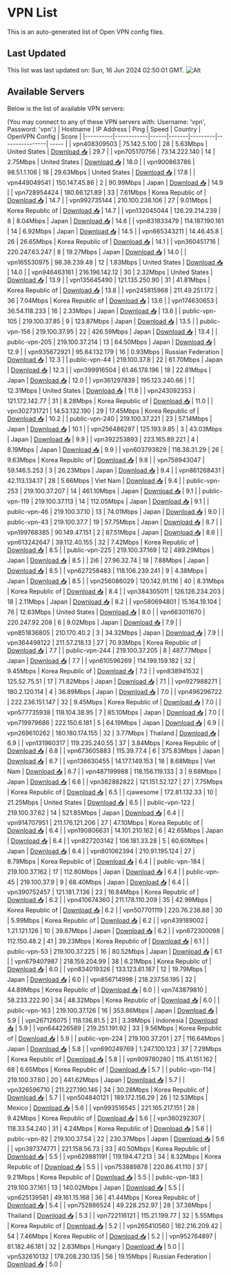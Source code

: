 # VPN List

This is an auto-generated list of Open VPN config files.

## Last Updated

This list was last updated on: Sun, 16 Jun 2024 02:50:01 GMT.
![Alt](https://repobeats.axiom.co/api/embed/186b98318ef1479477931607c1ad7d823f12451f.svg "Repobeats analytics image")

## Available Servers

Below is the list of available VPN servers:

(You may connect to any of these VPN servers with: Username: 'vpn', Password: 'vpn'.)
| Hostname | IP Address | Ping | Speed | Country | OpenVPN Config | Score |
|----------|------------|------|-------|---------|----------------| ----- |
| vpn408309503 | 75.142.5.100 | 28 | 5.63Mbps | United States | [Download 📥](./configs/server_0_US.ovpn) | 29.7 |
| vpn705170756 | 73.14.222.140 | 14 | 2.75Mbps | United States | [Download 📥](./configs/server_1_US.ovpn) | 18.0 |
| vpn900863786 | 98.51.1.106 | 18 | 29.63Mbps | United States | [Download 📥](./configs/server_2_US.ovpn) | 17.8 |
| vpn449049541 | 150.147.45.86 | 2 | 90.99Mbps | Japan | [Download 📥](./configs/server_3_JP.ovpn) | 14.9 |
| vpn728954424 | 180.66.121.89 | 33 | 7.61Mbps | Korea Republic of | [Download 📥](./configs/server_4_KR.ovpn) | 14.7 |
| vpn992735144 | 210.100.238.106 | 27 | 9.01Mbps | Korea Republic of | [Download 📥](./configs/server_5_KR.ovpn) | 14.7 |
| vpn132045044 | 126.29.214.239 | 8 | 8.04Mbps | Japan | [Download 📥](./configs/server_6_JP.ovpn) | 14.6 |
| vpn831833479 | 114.187.190.161 | 14 | 6.92Mbps | Japan | [Download 📥](./configs/server_7_JP.ovpn) | 14.5 |
| vpn665343211 | 14.46.45.8 | 26 | 26.65Mbps | Korea Republic of | [Download 📥](./configs/server_8_KR.ovpn) | 14.1 |
| vpn360451716 | 220.247.63.247 | 8 | 19.27Mbps | Japan | [Download 📥](./configs/server_9_JP.ovpn) | 14.0 |
| vpn165530975 | 98.38.239.48 | 12 | 1.83Mbps | United States | [Download 📥](./configs/server_10_US.ovpn) | 14.0 |
| vpn946463161 | 216.196.142.12 | 30 | 2.32Mbps | United States | [Download 📥](./configs/server_11_US.ovpn) | 13.9 |
| vpn135645490 | 121.135.250.90 | 31 | 41.81Mbps | Korea Republic of | [Download 📥](./configs/server_12_KR.ovpn) | 13.8 |
| vpn245815968 | 211.49.251.172 | 36 | 7.04Mbps | Korea Republic of | [Download 📥](./configs/server_13_KR.ovpn) | 13.6 |
| vpn174630653 | 36.54.118.233 | 16 | 2.33Mbps | Japan | [Download 📥](./configs/server_14_JP.ovpn) | 13.6 |
| public-vpn-105 | 219.100.37.85 | 9 | 123.87Mbps | Japan | [Download 📥](./configs/server_15_JP.ovpn) | 13.5 |
| public-vpn-156 | 219.100.37.95 | 22 | 426.59Mbps | Japan | [Download 📥](./configs/server_16_JP.ovpn) | 13.4 |
| public-vpn-205 | 219.100.37.214 | 13 | 64.50Mbps | Japan | [Download 📥](./configs/server_17_JP.ovpn) | 12.9 |
| vpn935672921 | 95.84.132.179 | 16 | 0.93Mbps | Russian Federation | [Download 📥](./configs/server_18_RU.ovpn) | 12.3 |
| public-vpn-44 | 219.100.37.8 | 22 | 61.70Mbps | Japan | [Download 📥](./configs/server_19_JP.ovpn) | 12.3 |
| vpn399916504 | 61.46.178.196 | 18 | 22.81Mbps | Japan | [Download 📥](./configs/server_20_JP.ovpn) | 12.0 |
| vpn361297839 | 195.123.240.66 | 1 | 12.31Mbps | United States | [Download 📥](./configs/server_21_US.ovpn) | 11.8 |
| vpn243092353 | 121.172.142.77 | 31 | 8.28Mbps | Korea Republic of | [Download 📥](./configs/server_22_KR.ovpn) | 11.0 |
| vpn302731721 | 14.53.132.190 | 29 | 17.45Mbps | Korea Republic of | [Download 📥](./configs/server_23_KR.ovpn) | 10.2 |
| public-vpn-240 | 219.100.37.221 | 23 | 57.14Mbps | Japan | [Download 📥](./configs/server_24_JP.ovpn) | 10.1 |
| vpn256486297 | 125.193.9.85 | 3 | 43.03Mbps | Japan | [Download 📥](./configs/server_25_JP.ovpn) | 9.9 |
| vpn392253893 | 223.165.89.221 | 4 | 8.19Mbps | Japan | [Download 📥](./configs/server_26_JP.ovpn) | 9.9 |
| vpn603793829 | 118.38.31.29 | 26 | 9.63Mbps | Korea Republic of | [Download 📥](./configs/server_27_KR.ovpn) | 9.8 |
| vpn758943047 | 59.146.5.253 | 3 | 26.23Mbps | Japan | [Download 📥](./configs/server_28_JP.ovpn) | 9.4 |
| vpn861268431 | 42.113.134.17 | 28 | 5.66Mbps | Viet Nam | [Download 📥](./configs/server_29_VN.ovpn) | 9.4 |
| public-vpn-253 | 219.100.37.207 | 14 | 461.10Mbps | Japan | [Download 📥](./configs/server_30_JP.ovpn) | 9.1 |
| public-vpn-119 | 219.100.37.113 | 14 | 112.05Mbps | Japan | [Download 📥](./configs/server_31_JP.ovpn) | 9.1 |
| public-vpn-46 | 219.100.37.10 | 13 | 74.01Mbps | Japan | [Download 📥](./configs/server_32_JP.ovpn) | 9.0 |
| public-vpn-43 | 219.100.37.7 | 19 | 57.75Mbps | Japan | [Download 📥](./configs/server_33_JP.ovpn) | 8.7 |
| vpn199768385 | 90.149.47.151 | 2 | 87.51Mbps | Japan | [Download 📥](./configs/server_34_JP.ovpn) | 8.6 |
| vpn613242647 | 39.112.40.155 | 32 | 7.42Mbps | Korea Republic of | [Download 📥](./configs/server_35_KR.ovpn) | 8.5 |
| public-vpn-225 | 219.100.37.169 | 12 | 489.29Mbps | Japan | [Download 📥](./configs/server_36_JP.ovpn) | 8.5 |
| 2i6 | 27.96.32.74 | 18 | 7.88Mbps | Japan | [Download 📥](./configs/server_37_JP.ovpn) | 8.5 |
| vpn627258483 | 118.106.239.241 | 9 | 4.38Mbps | Japan | [Download 📥](./configs/server_38_JP.ovpn) | 8.5 |
| vpn256086029 | 120.142.91.116 | 40 | 8.31Mbps | Korea Republic of | [Download 📥](./configs/server_39_KR.ovpn) | 8.4 |
| vpn384305011 | 126.126.234.203 | 18 | 2.11Mbps | Japan | [Download 📥](./configs/server_40_JP.ovpn) | 8.2 |
| vpn580694801 | 15.164.19.104 | 76 | 12.63Mbps | United States | [Download 📥](./configs/server_41_US.ovpn) | 8.0 |
| vpn663011670 | 220.247.92.208 | 6 | 9.02Mbps | Japan | [Download 📥](./configs/server_42_JP.ovpn) | 7.9 |
| vpn851836805 | 210.170.40.2 | 3 | 34.32Mbps | Japan | [Download 📥](./configs/server_43_JP.ovpn) | 7.9 |
| vpn364498122 | 211.57.218.13 | 27 | 70.93Mbps | Korea Republic of | [Download 📥](./configs/server_44_KR.ovpn) | 7.7 |
| public-vpn-244 | 219.100.37.205 | 8 | 487.77Mbps | Japan | [Download 📥](./configs/server_45_JP.ovpn) | 7.7 |
| vpn610596269 | 114.199.159.182 | 32 | 9.45Mbps | Korea Republic of | [Download 📥](./configs/server_46_KR.ovpn) | 7.2 |
| vpn838941532 | 125.52.75.51 | 17 | 71.82Mbps | Japan | [Download 📥](./configs/server_47_JP.ovpn) | 7.1 |
| vpn927988271 | 180.2.120.114 | 4 | 36.89Mbps | Japan | [Download 📥](./configs/server_48_JP.ovpn) | 7.0 |
| vpn496296722 | 222.236.151.147 | 32 | 9.45Mbps | Korea Republic of | [Download 📥](./configs/server_49_KR.ovpn) | 7.0 |
| vpn577735938 | 118.104.38.95 | 7 | 85.10Mbps | Japan | [Download 📥](./configs/server_50_JP.ovpn) | 7.0 |
| vpn719979686 | 222.150.6.181 | 5 | 64.19Mbps | Japan | [Download 📥](./configs/server_51_JP.ovpn) | 6.9 |
| vpn269610262 | 180.180.174.155 | 32 | 3.77Mbps | Thailand | [Download 📥](./configs/server_52_TH.ovpn) | 6.9 |
| vpn131960317 | 119.235.240.55 | 37 | 3.84Mbps | Korea Republic of | [Download 📥](./configs/server_53_KR.ovpn) | 6.8 |
| vpn673605883 | 115.39.77.4 | 6 | 375.83Mbps | Japan | [Download 📥](./configs/server_54_JP.ovpn) | 6.7 |
| vpn136630455 | 14.177.149.153 | 18 | 8.68Mbps | Viet Nam | [Download 📥](./configs/server_55_VN.ovpn) | 6.7 |
| vpn487199988 | 118.156.119.133 | 3 | 9.68Mbps | Japan | [Download 📥](./configs/server_56_JP.ovpn) | 6.6 |
| vpn362882822 | 121.151.52.127 | 27 | 7.75Mbps | Korea Republic of | [Download 📥](./configs/server_57_KR.ovpn) | 6.5 |
| cjawesome | 172.81.132.33 | 10 | 21.25Mbps | United States | [Download 📥](./configs/server_58_US.ovpn) | 6.5 |
| public-vpn-122 | 219.100.37.62 | 14 | 521.85Mbps | Japan | [Download 📥](./configs/server_59_JP.ovpn) | 6.4 |
| vpn914707951 | 211.176.121.206 | 27 | 47.10Mbps | Korea Republic of | [Download 📥](./configs/server_60_KR.ovpn) | 6.4 |
| vpn190806631 | 14.101.210.162 | 6 | 42.65Mbps | Japan | [Download 📥](./configs/server_61_JP.ovpn) | 6.4 |
| vpn827203142 | 106.181.33.28 | 5 | 60.60Mbps | Japan | [Download 📥](./configs/server_62_JP.ovpn) | 6.4 |
| vpn801062394 | 210.91.195.124 | 27 | 8.79Mbps | Korea Republic of | [Download 📥](./configs/server_63_KR.ovpn) | 6.4 |
| public-vpn-184 | 219.100.37.162 | 17 | 112.80Mbps | Japan | [Download 📥](./configs/server_64_JP.ovpn) | 6.4 |
| public-vpn-45 | 219.100.37.9 | 9 | 68.40Mbps | Japan | [Download 📥](./configs/server_65_JP.ovpn) | 6.4 |
| vpn390752457 | 121.181.7.136 | 23 | 16.84Mbps | Korea Republic of | [Download 📥](./configs/server_66_KR.ovpn) | 6.2 |
| vpn410674360 | 211.178.110.209 | 35 | 42.99Mbps | Korea Republic of | [Download 📥](./configs/server_67_KR.ovpn) | 6.2 |
| vpn507701119 | 220.76.238.88 | 30 | 5.99Mbps | Korea Republic of | [Download 📥](./configs/server_68_KR.ovpn) | 6.2 |
| vpn439189002 | 1.21.121.126 | 10 | 39.87Mbps | Japan | [Download 📥](./configs/server_69_JP.ovpn) | 6.2 |
| vpn672300098 | 112.150.48.2 | 41 | 39.23Mbps | Korea Republic of | [Download 📥](./configs/server_70_KR.ovpn) | 6.1 |
| public-vpn-53 | 219.100.37.225 | 16 | 80.52Mbps | Japan | [Download 📥](./configs/server_71_JP.ovpn) | 6.1 |
| vpn679407987 | 218.159.204.99 | 38 | 6.21Mbps | Korea Republic of | [Download 📥](./configs/server_72_KR.ovpn) | 6.0 |
| vpn834019326 | 133.123.61.187 | 12 | 19.79Mbps | Japan | [Download 📥](./configs/server_73_JP.ovpn) | 6.0 |
| vpn856714998 | 218.237.56.195 | 32 | 44.89Mbps | Korea Republic of | [Download 📥](./configs/server_74_KR.ovpn) | 6.0 |
| vpn743879810 | 58.233.222.90 | 34 | 48.32Mbps | Korea Republic of | [Download 📥](./configs/server_75_KR.ovpn) | 6.0 |
| public-vpn-163 | 219.100.37.126 | 16 | 353.86Mbps | Japan | [Download 📥](./configs/server_76_JP.ovpn) | 5.9 |
| vpn267126075 | 118.136.81.5 | 21 | 3.39Mbps | Indonesia | [Download 📥](./configs/server_77_ID.ovpn) | 5.9 |
| vpn644226589 | 219.251.191.92 | 33 | 9.56Mbps | Korea Republic of | [Download 📥](./configs/server_78_KR.ovpn) | 5.9 |
| public-vpn-224 | 219.100.37.201 | 27 | 116.64Mbps | Japan | [Download 📥](./configs/server_79_JP.ovpn) | 5.8 |
| vpn690249769 | 1.247.100.123 | 37 | 7.29Mbps | Korea Republic of | [Download 📥](./configs/server_80_KR.ovpn) | 5.8 |
| vpn909780280 | 115.41.151.162 | 68 | 6.65Mbps | Korea Republic of | [Download 📥](./configs/server_81_KR.ovpn) | 5.7 |
| public-vpn-114 | 219.100.37.60 | 20 | 441.62Mbps | Japan | [Download 📥](./configs/server_82_JP.ovpn) | 5.7 |
| vpn326596710 | 211.227.190.146 | 34 | 30.28Mbps | Korea Republic of | [Download 📥](./configs/server_83_KR.ovpn) | 5.7 |
| vpn504840121 | 189.172.156.29 | 26 | 12.53Mbps | Mexico | [Download 📥](./configs/server_84_MX.ovpn) | 5.6 |
| vpn993516545 | 221.165.217.151 | 28 | 9.42Mbps | Korea Republic of | [Download 📥](./configs/server_85_KR.ovpn) | 5.6 |
| vpn360292307 | 118.33.54.240 | 31 | 4.24Mbps | Korea Republic of | [Download 📥](./configs/server_86_KR.ovpn) | 5.6 |
| public-vpn-82 | 219.100.37.54 | 22 | 230.37Mbps | Japan | [Download 📥](./configs/server_87_JP.ovpn) | 5.6 |
| vpn397374771 | 221.158.56.73 | 33 | 40.50Mbps | Korea Republic of | [Download 📥](./configs/server_88_KR.ovpn) | 5.5 |
| vpn629881191 | 119.194.47.213 | 34 | 8.32Mbps | Korea Republic of | [Download 📥](./configs/server_89_KR.ovpn) | 5.5 |
| vpn753889878 | 220.86.41.110 | 37 | 9.21Mbps | Korea Republic of | [Download 📥](./configs/server_90_KR.ovpn) | 5.5 |
| public-vpn-183 | 219.100.37.161 | 13 | 140.02Mbps | Japan | [Download 📥](./configs/server_91_JP.ovpn) | 5.5 |
| vpn625139581 | 49.161.15.168 | 36 | 41.44Mbps | Korea Republic of | [Download 📥](./configs/server_92_KR.ovpn) | 5.4 |
| vpn752886524 | 49.228.252.97 | 28 | 37.38Mbps | Thailand | [Download 📥](./configs/server_93_TH.ovpn) | 5.3 |
| vpn722116121 | 115.21.199.77 | 32 | 5.55Mbps | Korea Republic of | [Download 📥](./configs/server_94_KR.ovpn) | 5.2 |
| vpn265410560 | 182.216.209.42 | 54 | 7.46Mbps | Korea Republic of | [Download 📥](./configs/server_95_KR.ovpn) | 5.2 |
| vpn952764897 | 81.182.46.181 | 32 | 2.83Mbps | Hungary | [Download 📥](./configs/server_96_HU.ovpn) | 5.0 |
| vpn532610132 | 178.208.230.135 | 56 | 19.15Mbps | Russian Federation | [Download 📥](./configs/server_97_RU.ovpn) | 5.0 |
